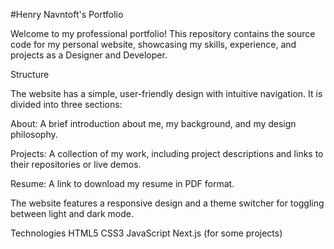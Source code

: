 #Henry Navntoft's Portfolio

Welcome to my professional portfolio! This repository contains the source code for my personal website, showcasing my skills, experience, and projects as a Designer and Developer.

Structure

The website has a simple, user-friendly design with intuitive navigation. It is divided into three sections:

About: A brief introduction about me, my background, and my design philosophy.

Projects: A collection of my work, including project descriptions and links to their repositories or live demos.

Resume: A link to download my resume in PDF format.

The website features a responsive design and a theme switcher for toggling between light and dark mode.

Technologies
HTML5
CSS3
JavaScript
Next.js (for some projects)
